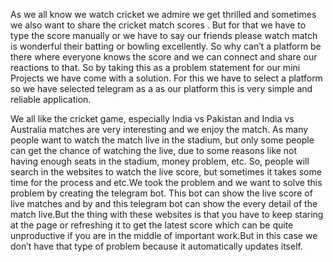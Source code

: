 As we all know we watch cricket we admire we get thrilled  and sometimes we also want to
 share the cricket match scores . But for that we have to type the score manually or we have to
 say our friends please watch match is wonderful  their batting or bowling excellently. So why
 can’t a platform be there where everyone knows the score and we can connect and share our
 reactions to that.
So by taking this as a problem statement for our  mini Projects we have come with a solution.
For this we have to select a platform so we have selected telegram as a as our platform this is
 very simple and reliable application. 
 
We all like the cricket game, especially India vs Pakistan and India vs Australia matches are 
very interesting and we enjoy the match. As many people want to watch the match live in 
the stadium, but only some people can get the chance of watching the live, due to some
 reasons like not having enough seats in the stadium, money problem, etc. So, people
 will search in the websites to watch the live score, but sometimes it takes some time for 
the process and etc.We took the problem and we want to solve this problem by creating
 the telegram bot. This bot can show the live score of live matches and by and this telegram
 bot can show the every detail of the match live.But the thing with these websites is that 
you have to keep staring at the page or refreshing it to get the latest score which can be 
quite unproductive if you are in the middle of important work.But in this case we don’t
 have that type of problem because it automatically updates itself. 
 

